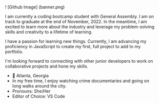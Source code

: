 ! [Github Image] (banner.png)

I am currently a coding bootcamp student with General Assembly. I am on track to graduate at the end of November, 2022. In the meantime, I am excited to learn more about the industry and leverage my problem-solving skills and creativity to a lifetime of learning.

I have a passion for learning new things. Currently, I am advancing my proficiency in JavaScript to create my first, full project to add to my portfolio. 

I'm looking forward to connecting with other junior developers to work on collaborative projects and hone my skills.

- 📍 Atlanta, Georgia
- In my free time, I enjoy watching crime documentaries and going on long walks around the city.
- Pronouns: She/Her
- Editor of Choice: VS Code 
